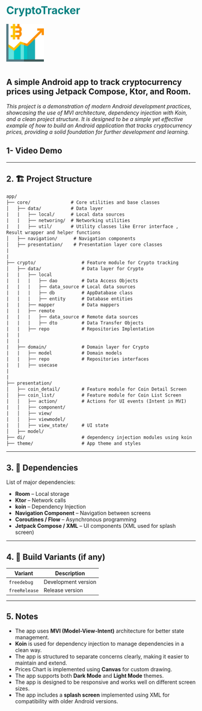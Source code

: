 
<h1><span style="color:teal">CryptoTracker</span></h1>
<img src="app/src/main/res/drawable/icon2.png" width="100" height=100 alt="CryptoTracker Logo" style="margin-right: 10px; margin-bottom: 10px;">



## A simple Android app to track cryptocurrency prices using Jetpack Compose, Ktor, and Room.

*This project is a demonstration of modern Android development practices, showcasing the use of MVI architecture, dependency injection with Koin, and a clean project structure. It is designed to be a simple yet effective example of how to build an Android application that tracks cryptocurrency prices, providing a solid foundation for further development and learning.*


## 1- Video Demo



---

## 2. 🏗️ Project Structure

```
app/
├── core/               # Core utilities and base classes
│   ├── data/           # Data layer
|   |   ├── local/      # Local data sources
|   |   ├── networing/  # Networking utilities
|   |   ├── util/       # Utility classes like Error interface , Result wrapper and helper functions
│   ├── navigation/      # Navigation components
│   ├── presentation/    # Presentation layer core classes
|
|
├── crypto/                 # Feature module for Crypto tracking
│   ├── data/               # Data layer for Crypto
|   |   ├── local 
|   |   |   ├── dao         # Data Access Objects
|   |   |   ├── data_source # Local data sources
|   |   |   ├── db          # AppDatabase class
|   |   |   ├── entity      # Database entities
|   |   ├── mapper          # Data mappers
|   |   ├── remote          
|   |   |   ├── data_source # Remote data sources
|   |   |   ├── dto         # Data Transfer Objects
|   |   ├── repo            # Repositories Implentation
|   |
|   |
|   ├── domain/             # Domain layer for Crypto
|   |   ├── model           # Domain models
|   |   ├── repo            # Repositories interfaces
|   |   ├── usecase        
|
|
├── presentation/
│   ├── coin_detail/        # Feature module for Coin Detail Screen
│   ├── coin_list/          # Feature module for Coin List Screen    
|   │   ├── action/         # Actions for UI events (Intent in MVI)
|   │   ├── component/      
|   │   ├── view/           
|   │   ├── viewmodel/       
|   │   ├── view_state/     # UI state
│   ├── model/             
├── di/                     # dependency injection modules using koin
├── theme/                  # App theme and styles
```

---

## 3. 🔗 Dependencies

List of major dependencies:

* **Room** – Local storage
* **Ktor** – Network calls
* **koin** – Dependency Injection
* **Navigation Component** – Navigation between screens
* **Coroutines / Flow** – Asynchronous programming
* **Jetpack Compose / XML** – UI components (XML used for splash screen)


---

## 4. 📁 Build Variants (if any)

| Variant       | Description         |
| ------------- | ------------------- |
| `freedebug`   | Development version |
| `freeRelease` | Release version     |

---

## 5. Notes
- The app uses **MVI (Model-View-Intent)** architecture for better state management.
- **Koin** is used for dependency injection to manage dependencies in a clean way.
- The app is structured to separate concerns clearly, making it easier to maintain and extend.
- Prices Chart is implemented using **Canvas** for custom drawing.
- The app supports both **Dark Mode** and **Light Mode** themes.
- The app is designed to be responsive and works well on different screen sizes.
- The app includes a **splash screen** implemented using XML for compatibility with older Android versions.


